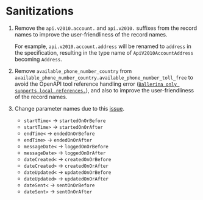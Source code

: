 # Sanitizations

1. Remove the `api.v2010.account.` and `api.v2010.` suffixes from the record names to improve the user-friendliness of the record names.

   For example, `api.v2010.account.address` will be renamed to `address` in the specification, resulting in the type name of `ApiV2010AccountAddress` becoming `Address`.

2. Remove `available_phone_number_country` from `available_phone_number_country.available_phone_number_toll_free` to avoid the OpenAPI tool reference handling error ([`Ballerina only supports local references.`](https://github.com/ballerina-platform/ballerina-standard-library/issues/4887)), and also to improve the user-friendliness of the record names.

3. Change parameter names due to this [issue](https://github.com/ballerina-platform/ballerina-standard-library/issues/4882).

   - `startTime<`   -> `startedOnOrBefore`
   - `startTime>`   -> `startedOnOrAfter`
   - `endTime<`     -> `endedOnOrBefore`
   - `endTime>`     -> `endedOnOrAfter`
   - `messageDate<` -> `loggedOnOrBefore`
   - `messageDate>` -> `loggedOnOrAfter`
   - `dateCreated<` -> `createdOnOrBefore`
   - `dateCreated>` -> `createdOnOrAfter`
   - `dateUpdated<` -> `updatedOnOrBefore`
   - `dateUpdated>` -> `updatedOnOrAfter`
   - `dateSent<`    -> `sentOnOrBefore`
   - `dateSent>`    -> `sentOnOrAfter`